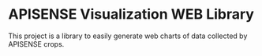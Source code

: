 # APISENSE Visualization WEB Library

This project is a library to easily generate web charts of data collected by APISENSE crops.
